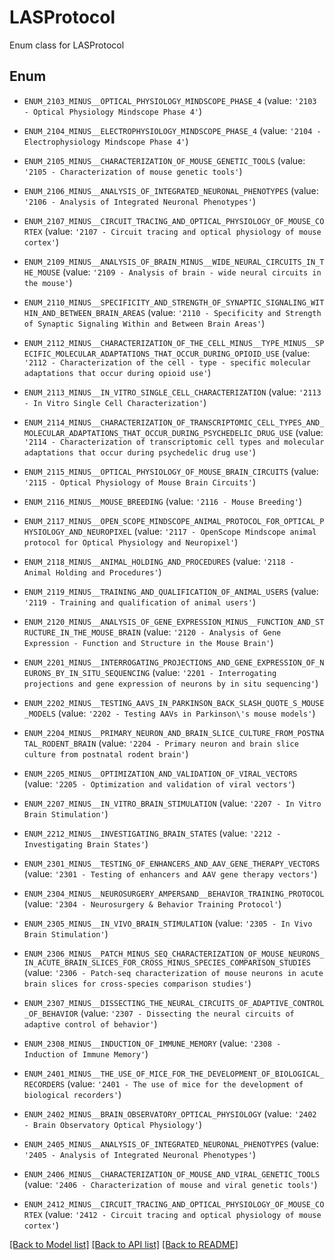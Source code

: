 # LASProtocol

Enum class for LASProtocol

## Enum

* `ENUM_2103_MINUS__OPTICAL_PHYSIOLOGY_MINDSCOPE_PHASE_4` (value: `'2103 - Optical Physiology Mindscope Phase 4'`)

* `ENUM_2104_MINUS__ELECTROPHYSIOLOGY_MINDSCOPE_PHASE_4` (value: `'2104 - Electrophysiology Mindscope Phase 4'`)

* `ENUM_2105_MINUS__CHARACTERIZATION_OF_MOUSE_GENETIC_TOOLS` (value: `'2105 - Characterization of mouse genetic tools'`)

* `ENUM_2106_MINUS__ANALYSIS_OF_INTEGRATED_NEURONAL_PHENOTYPES` (value: `'2106 - Analysis of Integrated Neuronal Phenotypes'`)

* `ENUM_2107_MINUS__CIRCUIT_TRACING_AND_OPTICAL_PHYSIOLOGY_OF_MOUSE_CORTEX` (value: `'2107 - Circuit tracing and optical physiology of mouse cortex'`)

* `ENUM_2109_MINUS__ANALYSIS_OF_BRAIN_MINUS__WIDE_NEURAL_CIRCUITS_IN_THE_MOUSE` (value: `'2109 - Analysis of brain - wide neural circuits in the mouse'`)

* `ENUM_2110_MINUS__SPECIFICITY_AND_STRENGTH_OF_SYNAPTIC_SIGNALING_WITHIN_AND_BETWEEN_BRAIN_AREAS` (value: `'2110 - Specificity and Strength of Synaptic Signaling Within and Between Brain Areas'`)

* `ENUM_2112_MINUS__CHARACTERIZATION_OF_THE_CELL_MINUS__TYPE_MINUS__SPECIFIC_MOLECULAR_ADAPTATIONS_THAT_OCCUR_DURING_OPIOID_USE` (value: `'2112 - Characterization of the cell - type - specific molecular adaptations that occur during opioid use'`)

* `ENUM_2113_MINUS__IN_VITRO_SINGLE_CELL_CHARACTERIZATION` (value: `'2113 - In Vitro Single Cell Characterization'`)

* `ENUM_2114_MINUS__CHARACTERIZATION_OF_TRANSCRIPTOMIC_CELL_TYPES_AND_MOLECULAR_ADAPTATIONS_THAT_OCCUR_DURING_PSYCHEDELIC_DRUG_USE` (value: `'2114 - Characterization of transcriptomic cell types and molecular adaptations that occur during psychedelic drug use'`)

* `ENUM_2115_MINUS__OPTICAL_PHYSIOLOGY_OF_MOUSE_BRAIN_CIRCUITS` (value: `'2115 - Optical Physiology of Mouse Brain Circuits'`)

* `ENUM_2116_MINUS__MOUSE_BREEDING` (value: `'2116 - Mouse Breeding'`)

* `ENUM_2117_MINUS__OPEN_SCOPE_MINDSCOPE_ANIMAL_PROTOCOL_FOR_OPTICAL_PHYSIOLOGY_AND_NEUROPIXEL` (value: `'2117 - OpenScope Mindscope animal protocol for Optical Physiology and Neuropixel'`)

* `ENUM_2118_MINUS__ANIMAL_HOLDING_AND_PROCEDURES` (value: `'2118 - Animal Holding and Procedures'`)

* `ENUM_2119_MINUS__TRAINING_AND_QUALIFICATION_OF_ANIMAL_USERS` (value: `'2119 - Training and qualification of animal users'`)

* `ENUM_2120_MINUS__ANALYSIS_OF_GENE_EXPRESSION_MINUS__FUNCTION_AND_STRUCTURE_IN_THE_MOUSE_BRAIN` (value: `'2120 - Analysis of Gene Expression - Function and Structure in the Mouse Brain'`)

* `ENUM_2201_MINUS__INTERROGATING_PROJECTIONS_AND_GENE_EXPRESSION_OF_NEURONS_BY_IN_SITU_SEQUENCING` (value: `'2201 - Interrogating projections and gene expression of neurons by in situ sequencing'`)

* `ENUM_2202_MINUS__TESTING_AAVS_IN_PARKINSON_BACK_SLASH_QUOTE_S_MOUSE_MODELS` (value: `'2202 - Testing AAVs in Parkinson\'s mouse models'`)

* `ENUM_2204_MINUS__PRIMARY_NEURON_AND_BRAIN_SLICE_CULTURE_FROM_POSTNATAL_RODENT_BRAIN` (value: `'2204 - Primary neuron and brain slice culture from postnatal rodent brain'`)

* `ENUM_2205_MINUS__OPTIMIZATION_AND_VALIDATION_OF_VIRAL_VECTORS` (value: `'2205 - Optimization and validation of viral vectors'`)

* `ENUM_2207_MINUS__IN_VITRO_BRAIN_STIMULATION` (value: `'2207 - In Vitro Brain Stimulation'`)

* `ENUM_2212_MINUS__INVESTIGATING_BRAIN_STATES` (value: `'2212 - Investigating Brain States'`)

* `ENUM_2301_MINUS__TESTING_OF_ENHANCERS_AND_AAV_GENE_THERAPY_VECTORS` (value: `'2301 - Testing of enhancers and AAV gene therapy vectors'`)

* `ENUM_2304_MINUS__NEUROSURGERY_AMPERSAND__BEHAVIOR_TRAINING_PROTOCOL` (value: `'2304 - Neurosurgery & Behavior Training Protocol'`)

* `ENUM_2305_MINUS__IN_VIVO_BRAIN_STIMULATION` (value: `'2305 - In Vivo Brain Stimulation'`)

* `ENUM_2306_MINUS__PATCH_MINUS_SEQ_CHARACTERIZATION_OF_MOUSE_NEURONS_IN_ACUTE_BRAIN_SLICES_FOR_CROSS_MINUS_SPECIES_COMPARISON_STUDIES` (value: `'2306 - Patch-seq characterization of mouse neurons in acute brain slices for cross-species comparison studies'`)

* `ENUM_2307_MINUS__DISSECTING_THE_NEURAL_CIRCUITS_OF_ADAPTIVE_CONTROL_OF_BEHAVIOR` (value: `'2307 - Dissecting the neural circuits of adaptive control of behavior'`)

* `ENUM_2308_MINUS__INDUCTION_OF_IMMUNE_MEMORY` (value: `'2308 - Induction of Immune Memory'`)

* `ENUM_2401_MINUS__THE_USE_OF_MICE_FOR_THE_DEVELOPMENT_OF_BIOLOGICAL_RECORDERS` (value: `'2401 - The use of mice for the development of biological recorders'`)

* `ENUM_2402_MINUS__BRAIN_OBSERVATORY_OPTICAL_PHYSIOLOGY` (value: `'2402 - Brain Observatory Optical Physiology'`)

* `ENUM_2405_MINUS__ANALYSIS_OF_INTEGRATED_NEURONAL_PHENOTYPES` (value: `'2405 - Analysis of Integrated Neuronal Phenotypes'`)

* `ENUM_2406_MINUS__CHARACTERIZATION_OF_MOUSE_AND_VIRAL_GENETIC_TOOLS` (value: `'2406 - Characterization of mouse and viral genetic tools'`)

* `ENUM_2412_MINUS__CIRCUIT_TRACING_AND_OPTICAL_PHYSIOLOGY_OF_MOUSE_CORTEX` (value: `'2412 - Circuit tracing and optical physiology of mouse cortex'`)

[[Back to Model list]](../README.md#documentation-for-models) [[Back to API list]](../README.md#documentation-for-api-endpoints) [[Back to README]](../README.md)


